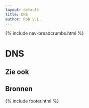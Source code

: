 ```yaml
---
layout: default
title: DNS
author: Rob V.L.
---
```


{% include nav-breadcrumbs.html %}



# DNS

## Zie ook

## Bronnen 

{% include footer.html %}
